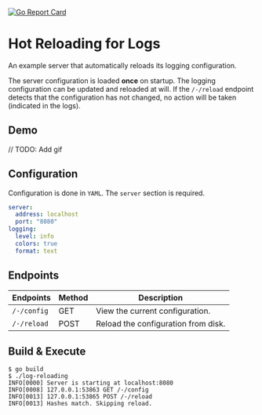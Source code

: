[![Go Report Card](https://goreportcard.com/badge/github.com/tlkamp/log-reloading)](https://goreportcard.com/report/github.com/tlkamp/log-reloading)

# Hot Reloading for Logs
An example server that automatically reloads its logging configuration.

The server configuration is loaded **once** on startup. The logging configuration can be updated and reloaded at will. If the `/-/reload` endpoint detects that the configuration has not changed, no action will be taken (indicated in the logs).

## Demo
// TODO: Add gif


## Configuration
Configuration is done in `YAML`. The `server` section is required.

```yaml
server:
  address: localhost
  port: "8080"
logging:
  level: info
  colors: true
  format: text
```

## Endpoints
| **Endpoints**  | **Method** | **Description**                     |
|----------------|------------|-------------------------------------|
| `/-/config`    | GET        | View the current configuration.     |
| `/-/reload`    | POST       | Reload the configuration from disk. |

## Build & Execute
```
$ go build
$ ./log-reloading
INFO[0000] Server is starting at localhost:8080
INFO[0008] 127.0.0.1:53863 GET /-/config
INFO[0013] 127.0.0.1:53865 POST /-/reload
INFO[0013] Hashes match. Skipping reload.
```
